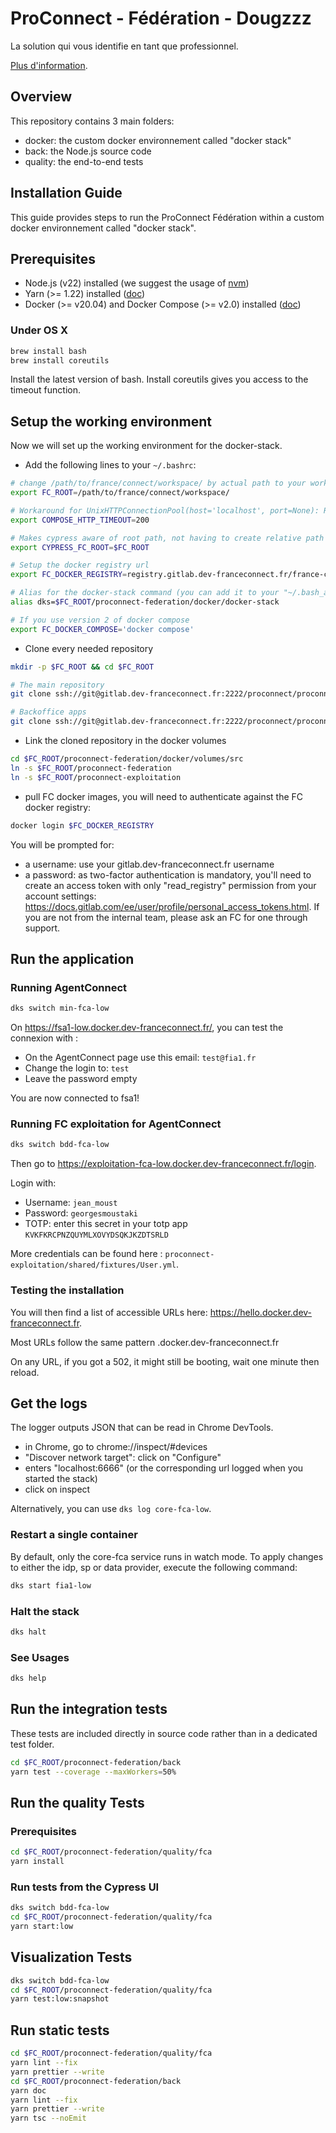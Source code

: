 # ProConnect - Fédération - Dougzzz

La solution qui vous identifie en tant que professionnel.

[Plus d'information](https://github.com/numerique-gouv/proconnect-documentation?tab=readme-ov-file#-proconnect---documentation).

## Overview

This repository contains 3 main folders:

- docker: the custom docker environnement called "docker stack"
- back: the Node.js source code
- quality: the end-to-end tests

## Installation Guide

This guide provides steps to run the ProConnect Fédération within a custom docker environnement called "docker stack".

## Prerequisites

- Node.js (v22) installed (we suggest the usage of [nvm](https://github.com/nvm-sh/nvm))
- Yarn (>= 1.22) installed ([doc](https://yarnpkg.com/getting-started/install))
- Docker (>= v20.04) and Docker Compose (>= v2.0) installed ([doc](https://docs.docker.com/engine/install/))

### Under OS X

```bash
brew install bash
brew install coreutils
```

Install the latest version of bash.
Install coreutils gives you access to the timeout function.

## Setup the working environment

Now we will set up the working environment for the docker-stack.

- Add the following lines to your `~/.bashrc`:

```bash
# change /path/to/france/connect/workspace/ by actual path to your working directory:
export FC_ROOT=/path/to/france/connect/workspace/

# Workaround for UnixHTTPConnectionPool(host='localhost', port=None): Read timed out. (read timeout=70) :
export COMPOSE_HTTP_TIMEOUT=200

# Makes cypress aware of root path, not having to create relative path from e2E test file
export CYPRESS_FC_ROOT=$FC_ROOT

# Setup the docker registry url
export FC_DOCKER_REGISTRY=registry.gitlab.dev-franceconnect.fr/france-connect/fc

# Alias for the docker-stack command (you can add it to your "~/.bash_aliases" if you prefer but don't forget to set the variables before the .bash_aliases sourcing in your .bashrc 😉) :
alias dks=$FC_ROOT/proconnect-federation/docker/docker-stack

# If you use version 2 of docker compose
export FC_DOCKER_COMPOSE='docker compose'
```

- Clone every needed repository

```bash
mkdir -p $FC_ROOT && cd $FC_ROOT

# The main repository
git clone ssh://git@gitlab.dev-franceconnect.fr:2222/proconnect/proconnect-federation.git

# Backoffice apps
git clone ssh://git@gitlab.dev-franceconnect.fr:2222/proconnect/proconnect-exploitation.git
```

- Link the cloned repository in the docker volumes

```bash
cd $FC_ROOT/proconnect-federation/docker/volumes/src
ln -s $FC_ROOT/proconnect-federation
ln -s $FC_ROOT/proconnect-exploitation
```

- pull FC docker images, you will need to authenticate against the FC docker registry:

```bash
docker login $FC_DOCKER_REGISTRY
```

You will be prompted for:

- a username: use your gitlab.dev-franceconnect.fr username
- a password: as two-factor authentication is mandatory, you'll need to create an access token with only "read_registry" permission from your account settings: https://docs.gitlab.com/ee/user/profile/personal_access_tokens.html. If you are not from the internal team, please ask an FC for one through support.

## Run the application

### Running AgentConnect

```bash
dks switch min-fca-low
```

On https://fsa1-low.docker.dev-franceconnect.fr/, you can test the connexion with :

- On the AgentConnect page use this email: `test@fia1.fr`
- Change the login to: `test`
- Leave the password empty

You are now connected to fsa1!

### Running FC exploitation for AgentConnect

```bash
dks switch bdd-fca-low
```

Then go to https://exploitation-fca-low.docker.dev-franceconnect.fr/login.

Login with:

- Username: `jean_moust`
- Password: `georgesmoustaki`
- TOTP: enter this secret in your totp app `KVKFKRCPNZQUYMLXOVYDSQKJKZDTSRLD`

More credentials can be found here : `proconnect-exploitation/shared/fixtures/User.yml`.

### Testing the installation

You will then find a list of accessible URLs here: https://hello.docker.dev-franceconnect.fr.

Most URLs follow the same pattern <app-name>.docker.dev-franceconnect.fr

On any URL, if you got a 502, it might still be booting, wait one minute then reload.

## Get the logs

The logger outputs JSON that can be read in Chrome DevTools.

- in Chrome, go to chrome://inspect/#devices
- "Discover network target": click on "Configure"
- enters "localhost:6666" (or the corresponding url logged when you started the stack)
- click on inspect

Alternatively, you can use `dks log core-fca-low`.

### Restart a single container

By default, only the core-fca service runs in watch mode.
To apply changes to either the idp, sp or data provider, execute the following command:

```bash
dks start fia1-low
```

### Halt the stack

```bash
dks halt
```

### See Usages

```bash
dks help
```

## Run the integration tests

These tests are included directly in source code rather than in a dedicated test folder.

```bash
cd $FC_ROOT/proconnect-federation/back
yarn test --coverage --maxWorkers=50%
```

## Run the quality Tests

### Prerequisites

```bash
cd $FC_ROOT/proconnect-federation/quality/fca
yarn install
```

### Run tests from the Cypress UI

```bash
dks switch bdd-fca-low
cd $FC_ROOT/proconnect-federation/quality/fca
yarn start:low
```

## Visualization Tests

```bash
dks switch bdd-fca-low
cd $FC_ROOT/proconnect-federation/quality/fca
yarn test:low:snapshot
```

## Run static tests

```bash
cd $FC_ROOT/proconnect-federation/quality/fca
yarn lint --fix
yarn prettier --write
cd $FC_ROOT/proconnect-federation/back
yarn doc
yarn lint --fix
yarn prettier --write
yarn tsc --noEmit
```
